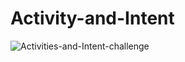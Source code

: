 # Activity-and-Intent
![Activities-and-Intent-challenge](https://user-images.githubusercontent.com/81616443/145715357-51545f6b-86b7-4b17-a52a-f32c5a75ae8b.gif)
